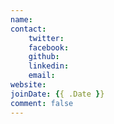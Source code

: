 ```yaml
---
name:
contact:
    twitter:
    facebook:
    github:
    linkedin:
    email:
website:
joinDate: {{ .Date }}
comment: false
---
```

